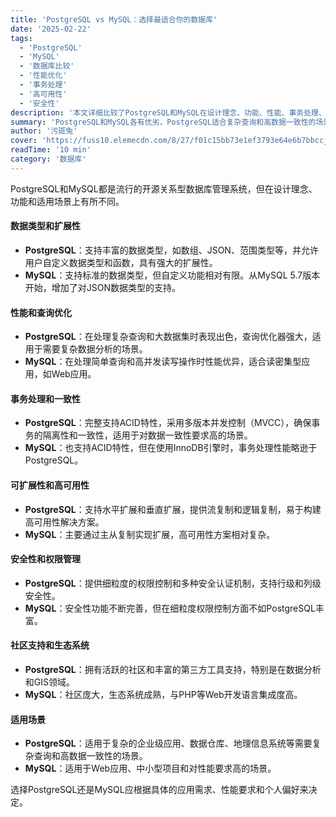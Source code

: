 ```yaml
---
title: 'PostgreSQL vs MySQL：选择最适合你的数据库'
date: '2025-02-22'
tags:
  - 'PostgreSQL'
  - 'MySQL'
  - '数据库比较'
  - '性能优化'
  - '事务处理'
  - '高可用性'
  - '安全性'
description: '本文详细比较了PostgreSQL和MySQL在设计理念、功能、性能、事务处理、可扩展性、安全性和社区支持等方面的差异，帮助读者根据具体需求选择最合适的数据库。'
summary: 'PostgreSQL和MySQL各有优劣，PostgreSQL适合复杂查询和高数据一致性的场景，而MySQL适合Web应用和高性能需求。选择时应考虑应用需求、性能要求和个人偏好。'
author: '污斑兔'
cover: 'https://fuss10.elemecdn.com/8/27/f01c15bb73e1ef3793e64e6b7bbccjpeg.jpeg'
readTime: '10 min'
category: '数据库'
---
```


PostgreSQL和MySQL都是流行的开源关系型数据库管理系统，但在设计理念、功能和适用场景上有所不同。

#### 数据类型和扩展性
- **PostgreSQL**：支持丰富的数据类型，如数组、JSON、范围类型等，并允许用户自定义数据类型和函数，具有强大的扩展性。
- **MySQL**：支持标准的数据类型，但自定义功能相对有限。从MySQL 5.7版本开始，增加了对JSON数据类型的支持。

#### 性能和查询优化
- **PostgreSQL**：在处理复杂查询和大数据集时表现出色，查询优化器强大，适用于需要复杂数据分析的场景。
- **MySQL**：在处理简单查询和高并发读写操作时性能优异，适合读密集型应用，如Web应用。

#### 事务处理和一致性
- **PostgreSQL**：完整支持ACID特性，采用多版本并发控制（MVCC），确保事务的隔离性和一致性，适用于对数据一致性要求高的场景。
- **MySQL**：也支持ACID特性，但在使用InnoDB引擎时，事务处理性能略逊于PostgreSQL。

#### 可扩展性和高可用性
- **PostgreSQL**：支持水平扩展和垂直扩展，提供流复制和逻辑复制，易于构建高可用性解决方案。
- **MySQL**：主要通过主从复制实现扩展，高可用性方案相对复杂。

#### 安全性和权限管理
- **PostgreSQL**：提供细粒度的权限控制和多种安全认证机制，支持行级和列级安全性。
- **MySQL**：安全性功能不断完善，但在细粒度权限控制方面不如PostgreSQL丰富。

#### 社区支持和生态系统
- **PostgreSQL**：拥有活跃的社区和丰富的第三方工具支持，特别是在数据分析和GIS领域。
- **MySQL**：社区庞大，生态系统成熟，与PHP等Web开发语言集成度高。

#### 适用场景
- **PostgreSQL**：适用于复杂的企业级应用、数据仓库、地理信息系统等需要复杂查询和高数据一致性的场景。
- **MySQL**：适用于Web应用、中小型项目和对性能要求高的场景。

选择PostgreSQL还是MySQL应根据具体的应用需求、性能要求和个人偏好来决定。